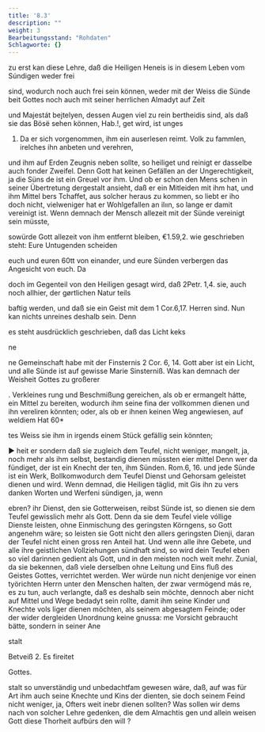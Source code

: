 ```yaml
---
title: '8.3'
description: ""
weight: 3
Bearbeitungsstand: "Rohdaten"
Schlagworte: {}
---
```

<!-- Seite 342 -->


 zu erst kan diese Lehre, daß die Heiligen Heneis is in diesem Leben vom Súndigen weder frei

sind, wodurch noch auch frei sein können, weder mit der Weiss die Sünde beit Gottes noch auch mit seiner herrlichen Almadyt auf Zeit

und Majestát bejtelyen, dessen Augen viel zu rein bertheidis sind, als daß sie das Bösë sehen können, Hab.!, get wird, ist unges

1. Da er sich vorgenommen, ihm ein auserlesen reimt. Volk zu fammlen, irelches ihn anbeten und verehren,

und ihm auf Erden Zeugnis neben sollte, so heiliget und reinigt er dasselbe auch fonder Zweifel. Denn Gott hat keinen Gefällen an der Ungerechtigkeit, ja die Süns de ist ein Greuel vor ihm. Und ob er schon den Mens schen in seiner Übertretung dergestalt ansieht, daß er ein Mitleiden mit ihm hat, und ihm Mittel bers Tchaffet, aus solcher heraus zu kommen, so liebt er iho doch nicht, vielweniger hat er Wohlgefallen an ilıın, so lange er damit vereinigt
 ist. Wenn demnach der Mensch allezeit mit der Sünde vereinigt
 sein müsste,

sowürde Gott allezeit von ihm entfernt bleiben, €1.59,2. wie geschrieben  steht: Eure Untugenden scheiden

euch und euren 60tt von einander, und eure Sünden verbergen das Angesicht von euch. Da

doch im Gegenteil von den Heiligen gesagt wird, daß 2Petr. 1,4. sie, auch noch allhier, der gørtlichen Natur teils

baftig werden, und daß sie ein Geist mit dem 1 Cor.6,17. Herren sind. Nun kan nichts unreines deshalb sein. Denn

es steht ausdrücklich geschrieben, daß das Licht keks

ne
<!-- Seite 343 -->
ne Gemeinschaft habe mit der Finsternis 2 Cor. 6, 14. Gott aber ist ein Licht, und alle Sünde ist auf gewisse Marie Sinsterniß. Was kan demnach der Weisheit Gottes zu großerer

. Verkleines rung und Beschmißung gereichen, als ob er ermangelt hátte, ein Mittel zu bereiten, wodurch ihm seine fina der vollkommen dienen und ihn vereliren könnten; oder, als ob er ihnen keinen Weg angewiesen, auf weldiem Hat 60*

tes Weiss sie ihm in irgends einem Stück gefällig sein könnten;

► heit er sondern daß sie zugleich dem Teufel, nicht weniger, mangelt, ja, noch mehr als ihm selbst, bestandig dienen müssten eier mittel Denn wer da fündiget, der ist ein Knecht der ten, ihm Sünden. Rom.6, 16. und jede Sünde ist ein Werk, Bollkomwodurch dem Teufel Dienst und Gehorsam geleistet dienen und wird. Wenn demnad, die Heiligen täglid, mit Gis ihn zu vers danken Worten und Werfeni sündigen, ja, wenn

ebren? ihr Dienst, den sie Gotterweisen, reibst Sünde ist, so dienen sie dem Teufel gewisslich mehr als Gott. Denn da sie dem Teufel viele vóllige Dienste leisten, ohne Einmischung des geringsten Körngens, so Gott angenehm wäre; so leisten sie Gott nicht den allers geringsten Dienji, daran der Teufel nicht einen gross ren Anteil hat. Und wenn alle ihre Gebete, und alle ihre geistlichen Vollziehungen sündhaft sind, so wird dein Teufel eben so viel darinnen gedient als Gott, und in den meisten noch weit mehr. Zunial, da sie bekennen, daß viele derselben ohne Leitung und Eins fluß des Geistes Gottes, verrichtet werden. Wer würde nun nicht denjenige vor einen työrichten Herrn unter den Menschen halten, der zwar vermögend más re, es zu tun, auch verlangte, daß es deshalb sein möchte, dennoch aber nicht auf Mittel und Wege bedadyt sein rollte, damit ihm seine Kinder und Knechte vols liger dienen möchten, als seinem abgesagtem Feinde; oder der wider dergleiden Unordnung keine gnussa: me Vorsicht gebraucht bätte, sondern in seiner Ane

stalt

 Betveiß 2.
Es fireitet

Gottes.
<!-- Seite 344 -->
stalt so unverständig und unbedachtfam gewesen wäre, daß, auf was für Art ihm auch seine Knechte und Kins der dienten, sie doch seinem Feind nicht weniger, ja, Ofters weit inebr dienen sollten? Was sollen wir dems nach von solcher Lehre gedenken, die dem Almachtis gen und allein weisen Gott diese Thorheit aufbúrs den will ?

